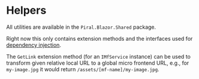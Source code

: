 # Helpers

All utilities are available in the `Piral.Blazor.Shared` package.

Right now this only contains extension methods and the interfaces used for [dependency injection](../getting-started/server/mf-service.md).

The `GetLink` extension method (for an `IMfService` instance) can be used to transform given relative local URL to a global micro frontend URL, e.g., for `my-image.jpg` it would return `/assets/[mf-name]/my-image.jpg`.
